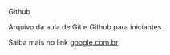 Github

Arquivo da aula de Git e Github para iniciantes

Saiba mais no link [google.com.br](https://google.com.br)
